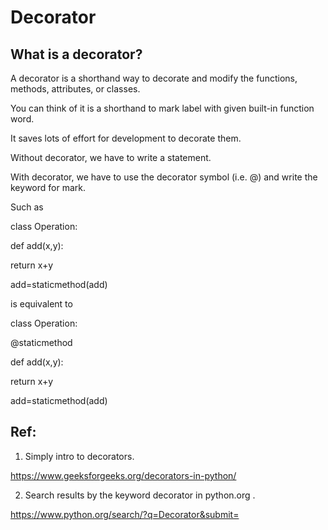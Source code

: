 # Decorator
## What is a decorator?
A decorator is a shorthand way to decorate and modify the functions, methods, attributes, or classes.

You can think of it is a shorthand to mark label with given built-in function word.

It saves lots of effort for development to decorate them.

Without decorator, we have to write a statement.

With decorator, we have to use the decorator symbol (i.e. @) and write the keyword for mark.

Such as 

class Operation:

  def add(x,y):
  
   return x+y
   
add=staticmethod(add)

is equivalent to

class Operation:

  @staticmethod
  
  def add(x,y):
  
   return x+y
   
add=staticmethod(add)

## Ref:

1. Simply intro to decorators.

https://www.geeksforgeeks.org/decorators-in-python/


2. Search results by the keyword decorator in python.org .

https://www.python.org/search/?q=Decorator&submit=


